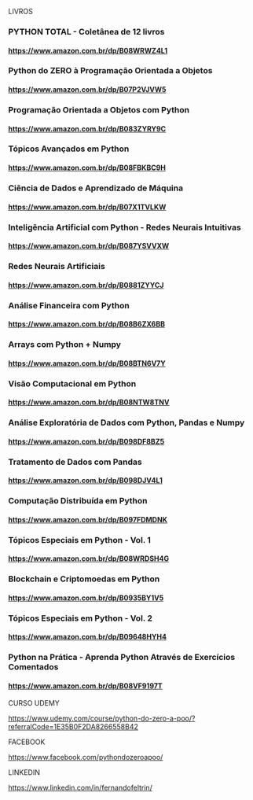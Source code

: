LIVROS

### PYTHON TOTAL - Coletânea de 12 livros
#### https://www.amazon.com.br/dp/B08WRWZ4L1

### Python do ZERO à Programação Orientada a Objetos
#### https://www.amazon.com.br/dp/B07P2VJVW5

### Programação Orientada a Objetos com Python
#### https://www.amazon.com.br/dp/B083ZYRY9C

### Tópicos Avançados em Python
#### https://www.amazon.com.br/dp/B08FBKBC9H

### Ciência de Dados e Aprendizado de Máquina
#### https://www.amazon.com.br/dp/B07X1TVLKW

### Inteligência Artificial com Python - Redes Neurais Intuitivas
#### https://www.amazon.com.br/dp/B087YSVVXW

### Redes Neurais Artificiais
#### https://www.amazon.com.br/dp/B0881ZYYCJ

### Análise Financeira com Python
#### https://www.amazon.com.br/dp/B08B6ZX6BB

### Arrays com Python + Numpy
#### https://www.amazon.com.br/dp/B08BTN6V7Y

### Visão Computacional em Python
#### https://www.amazon.com.br/dp/B08NTW8TNV

### Análise Exploratória de Dados com Python, Pandas e Numpy
#### https://www.amazon.com.br/dp/B098DF8BZ5

### Tratamento de Dados com Pandas
#### https://www.amazon.com.br/dp/B098DJV4L1

### Computação Distribuída em Python
#### https://www.amazon.com.br/dp/B097FDMDNK

### Tópicos Especiais em Python - Vol. 1
#### https://www.amazon.com.br/dp/B08WRDSH4G

### Blockchain e Criptomoedas em Python
#### https://www.amazon.com.br/dp/B0935BY1V5

### Tópicos Especiais em Python - Vol. 2
#### https://www.amazon.com.br/dp/B09648HYH4

### Python na Prática - Aprenda Python Através de Exercícios Comentados
#### https://www.amazon.com.br/dp/B08VF9197T



CURSO UDEMY

https://www.udemy.com/course/python-do-zero-a-poo/?referralCode=1E35B0F2DA8266558B42



FACEBOOK

https://www.facebook.com/pythondozeroapoo/


LINKEDIN

https://www.linkedin.com/in/fernandofeltrin/
